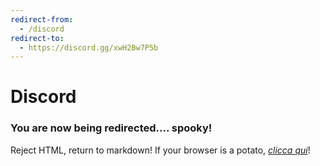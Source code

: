```yaml
---
redirect-from:
  - /discord
redirect-to:
  - https://discord.gg/xwH2Bw7P5b
---
```

# Discord

### You are now being redirected.... spooky!

Reject HTML, return to markdown! If your browser is a potato, [*clicca qui*](https://discord.gg/xwH2Bw7P5b)!
